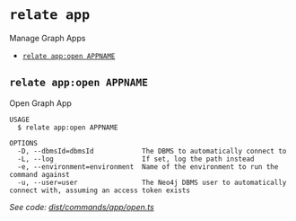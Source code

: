 `relate app`
============

Manage Graph Apps

* [`relate app:open APPNAME`](#relate-appopen-appname)

## `relate app:open APPNAME`

Open Graph App

```
USAGE
  $ relate app:open APPNAME

OPTIONS
  -D, --dbmsId=dbmsId            The DBMS to automatically connect to
  -L, --log                      If set, log the path instead
  -e, --environment=environment  Name of the environment to run the command against
  -u, --user=user                The Neo4j DBMS user to automatically connect with, assuming an access token exists
```

_See code: [dist/commands/app/open.ts](https://github.com/neo-technology/relate/blob/v1.0.1-alpha.6/dist/commands/app/open.ts)_
